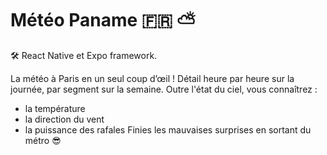 # Météo Paname 🇫🇷 ⛅

🛠 React Native et Expo framework.

La météo à Paris en un seul coup d’œil ! 
Détail heure par heure sur la journée, par segment sur la semaine.
Outre l'état du ciel, vous connaîtrez :
- la température
- la direction du vent
- la puissance des rafales
Finies les mauvaises surprises en sortant du métro 😎
